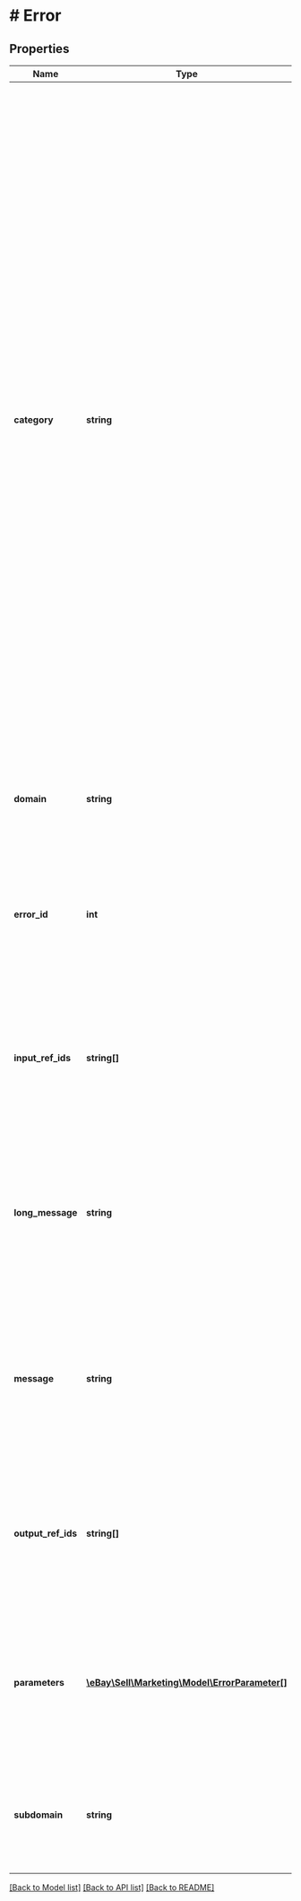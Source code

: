 # # Error

## Properties

Name | Type | Description | Notes
------------ | ------------- | ------------- | -------------
**category** | **string** | The category type for this error or warning. This field can have one of three values: Application: Indicates an exception or error occurred in the application code or at runtime. Examples include catching an exception in a service&#39;s business logic, system failures, or request errors from a dependency. Business: Used when your service or a dependent service refused to continue processing on the resource because of a business rule violation such as &amp;quot;Seller does not ship items to Antarctica&amp;quot; or &amp;quot;Buyer ineligible to purchase an alcoholic item&amp;quot;. Business errors are not syntactical input errors. Request: Used when there is anything wrong with the request, such as authentication, syntactical errors, rate limiting or missing headers, bad HTTP header values, and so on. | [optional]
**domain** | **string** | The name of the primary system where the error occurred. This is relevant for application errors. | [optional]
**error_id** | **int** | A positive integer that uniquely identifies the specific error condition that occurred. Your application can use error codes as identifiers in your customized error-handling algorithms. | [optional]
**input_ref_ids** | **string[]** | An array of reference IDs that identify the specific request elements most closely associated to the error or warning, if any. For JSON, use JSONPath notation. | [optional]
**long_message** | **string** | A detailed description of the condition that caused the error or warning and information on what to do to correct the problem. The string is normally 100-200 characters in length, but is not required to be such. | [optional]
**message** | **string** | A short description of the condition that caused the error or warning. This value is at most 50 characters long and, if applicable, is localized in the end user&#39;s requested locale. | [optional]
**output_ref_ids** | **string[]** | An array of reference IDs that identify the specific response elements most closely associated to the error or warning, if any. The path format is the same as inputRefId. | [optional]
**parameters** | [**\eBay\Sell\Marketing\Model\ErrorParameter[]**](ErrorParameter.md) | An array that contains contextual information about the error or warning. The list often includes the parameter or input fields that triggered the warning or error condition. | [optional]
**subdomain** | **string** | The name of the subdomain in which the error or warning occurred. For example, checkout is a subdomain in the buying domain. | [optional]

[[Back to Model list]](../../README.md#models) [[Back to API list]](../../README.md#endpoints) [[Back to README]](../../README.md)
